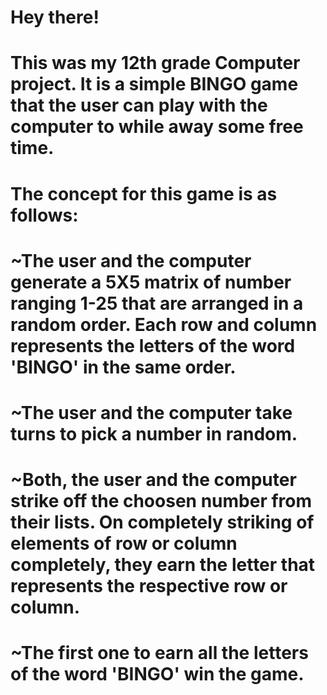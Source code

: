 # Hey there!
# This was my 12th grade Computer project. It is a simple BINGO game that the user can play with the computer to while away some free time.
# The concept for this game is as follows:
# ~The user and the computer generate a 5X5 matrix of number ranging 1-25 that are arranged in a random order. Each row and column represents the letters of the word 'BINGO' in the same order.
# ~The user and the computer take turns to pick a number in random.
# ~Both, the user and the computer strike off the choosen number from their lists. On completely striking of elements of row or column completely, they earn the letter that represents the respective row or column.
# ~The first one to earn all the letters of the word 'BINGO' win the game.
